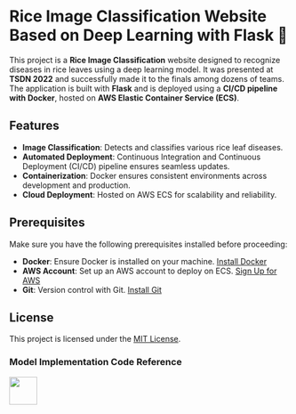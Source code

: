 # Rice Image Classification Website Based on Deep Learning with Flask 🐍

This project is a **Rice Image Classification** website designed to recognize diseases in rice leaves using a deep learning model. It was presented at **TSDN 2022** and successfully made it to the finals among dozens of teams. The application is built with **Flask** and is deployed using a **CI/CD pipeline with Docker**, hosted on **AWS Elastic Container Service (ECS)**.

## Features
- **Image Classification**: Detects and classifies various rice leaf diseases.
- **Automated Deployment**: Continuous Integration and Continuous Deployment (CI/CD) pipeline ensures seamless updates.
- **Containerization**: Docker ensures consistent environments across development and production.
- **Cloud Deployment**: Hosted on AWS ECS for scalability and reliability.

## Prerequisites

Make sure you have the following prerequisites installed before proceeding:

- **Docker**: Ensure Docker is installed on your machine. [Install Docker](https://docs.docker.com/get-docker/)
- **AWS Account**: Set up an AWS account to deploy on ECS. [Sign Up for AWS](https://aws.amazon.com/)
- **Git**: Version control with Git. [Install Git](https://git-scm.com/book/en/v2/Getting-Started-Installing-Git)

## License

This project is licensed under the [MIT License](LICENSE).

### Model Implementation Code Reference

<a href="https://sourcerer.io/spidy20"><img src="https://avatars2.githubusercontent.com/u/42056100?v=4" height="50px" width="50px" alt=""/></a>
